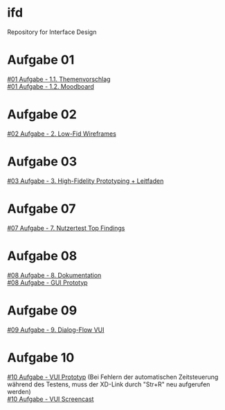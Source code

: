 # ifd
Repository for Interface Design

# Aufgabe 01
[#01 Aufgabe - 1.1. Themenvorschlag](https://doanmaip.github.io/ifd/A1/1.1/1.1.-vorschlag.pdf) <br>
[#01 Aufgabe - 1.2. Moodboard](https://doanmaip.github.io/ifd/A1/1.2/1.2-moodboard.pdf)


# Aufgabe 02
[#02 Aufgabe - 2. Low-Fid Wireframes](https://doanmaip.github.io/ifd/A2/IFD_Wireframes_.pdf) <br>


# Aufgabe 03
[#03 Aufgabe - 3. High-Fidelity Prototyping + Leitfaden](https://xd.adobe.com/view/4792e448-2e06-4810-9b8a-a1a43f9279d7-12c1/?fullscreen&hints=off)<br>


# Aufgabe 07
[#07 Aufgabe - 7. Nutzertest Top Findings](https://doanmaip.github.io/ifd/A7/IFD_Findings_A7.pdf) <br>


# Aufgabe 08
[#08 Aufgabe - 8. Dokumentation](https://doanmaip.github.io/ifd/A8/IFD_Doc_A8.pdf) <br>
[#08 Aufgabe - GUI Prototyp](https://xd.adobe.com/view/cd516ecb-0400-4acf-ad20-a6c0832e2d8f-9802/?fullscreen&hints=off)

# Aufgabe 09
[#09 Aufgabe - 9. Dialog-Flow VUI](https://user-images.githubusercontent.com/64102927/150676878-0c2a19a3-ddbd-4103-ad4e-4d77f0bdbb8d.png) <br>


# Aufgabe 10
[#10 Aufgabe - VUI Prototyp](https://xd.adobe.com/view/e1ed1ad8-68e4-4d12-ad30-0b0018069d1b-b4be/?hints=off) (Bei Fehlern der automatischen Zeitsteuerung während des Testens, muss der XD-Link durch "Str+R" neu aufgerufen werden) <br>
[#10 Aufgabe - VUI Screencast](#) <br>
